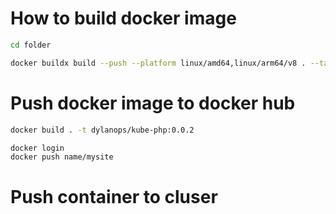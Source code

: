 
# How to build docker image

```bash
cd folder

docker buildx build --push --platform linux/amd64,linux/arm64/v8 . --tag dylanops/kube-php:0.0.1

```

# Push docker image to docker hub

```bash
docker build . -t dylanops/kube-php:0.0.2

docker login
docker push name/mysite
```

# Push container to cluser

```bash
```
